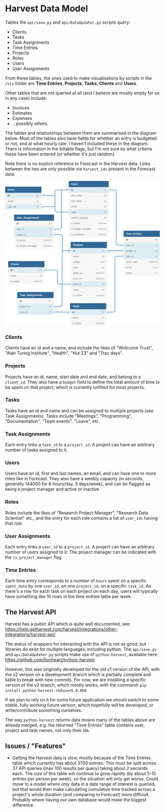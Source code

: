 # Harvest Data Model

Tables the `api/save.py` and `api/DataUpdater.py` scripts query:
* Clients
* Tasks
* Task Assignments
* Time Entries
* Projects
* Roles
* Users
* User Assignments

From these tables, the ones used to make visualisations by scripts in the `/vis`
folder are **Time Entries**, **Projects**, **Tasks**, **Clients** and **Users**.

Other tables that are not queried at all (and I believe are mostly empty for us
   in any case) include:
* Invoices
* Estimates
* Expenses
* ...possibly others.

The tables and relationships between them are summarised in the diagram below.
Most of the tables also have fields for whether an entry is budgeted or not, and at
what hourly rate. I haven't included these in the diagram. There is information
in the billable flags, but I'm not sure by what criteria these have been entered
(or whether it's just random).

Note there is no explicit reference to Forecast in the Harvest data. Links between
the two are only possible via `harvest_ids` present in the Forecast data.

![HarvestDataModel](harvest_data_model.png)

### Clients

Clients have an id and a name, and include the likes of "Wellcome Trust",
"Alan Turing Institute", "Health", "Hut 23" and "Trac days".

### Projects

Projects have an id, name, start date and end date, and belong to a `client_id`.
They also have a `budget` field to define the total amount of time to be spent
on that project, which is currently unfilled for most projects.

### Tasks

Tasks have an id and name and can be assigned to multiple projects (see Task
  Assignments). Tasks include "Meetings", "Programming", "Documentation",
  "Team events", "Leave", etc.

### Task Assignments

Each entry links a `task_id` to a `project_id`. A project can have an arbitrary
number of tasks assigned to it.

### Users

Users have an id, first and last names, an email, and can have one or more roles
like in Forecast. They also have a weekly capacity (in seconds, generally 144000
for 8 hours/day, 5 days/week), and can be flagged as being a project manager and
active or inactive.

### Roles

Roles include the likes of "Research Project Manager", "Research Data Scientist"
etc., and the entry for each role contains a list of `user_ids` having that role.

### User Assignments

Each entry links a `user_id` to a `project_id`. A project can have an arbitrary
number of users assigned to it. The project manager can be indicated with the
`is_project_manager` flag.

### Time Entries

Each time entry corresponds to a number of `hours` spent on a specific `spent_date`
by one `user_id`, on one `project_id`, on a specific `task_id`.
As there's a row for each task on each project on each day, users will typically
have something like 10 rows in the time entries table per week.

## The Harvest API  

Harvest has a public API which is quite well documented, see:
https://help.getharvest.com/harvest/integrations/other-integrations/harvest-api/

The status of wrappers for interacting with the API is not as good, but libraries
do exist for multiple languages, including python.
The `api/save.py` and `api/DataUpdater.py` scripts make use of `python-harvest`,
available here: https://github.com/lionheart/python-harvest

However, this was originally developed for the old v1 version of the API,
 with the v2 version on a development branch which is partially complete and
 liable to break with new commits.
 For now, we are installing a specific version of the v2 branch, which mostly
 works, with the command: `pip install python-harvest-redux==5.0.0b0`

If we plan to rely on it for some future application we should switch to some stable,
fully working future version, which hopefully will be developed, or write/contribute
something ourselves.

The way `python-harvest` returns data means many of the tables above are already
merged, e.g. the returned "Time Entries" table contains user, project and task
names, not only their ids.


## Issues / "Features"

* Getting the Harvest data is slow, mostly because of the Time Entries table
which currently has about 3700 entries. This must be split across 37 API queries
(max 100 results per query) taking about 2 seconds each.
The size of this table  will continue to grow rapidly (by about 5-10 entries
per person per week), so the situation will only get worse.
Could move to a model where only data in a date range of interest is queried,
but that would then make calculating cumulative time tracked across a project's
whole duration (and comparing to Forecast) more difficult. Probably where having
our own database would make the biggest difference.
